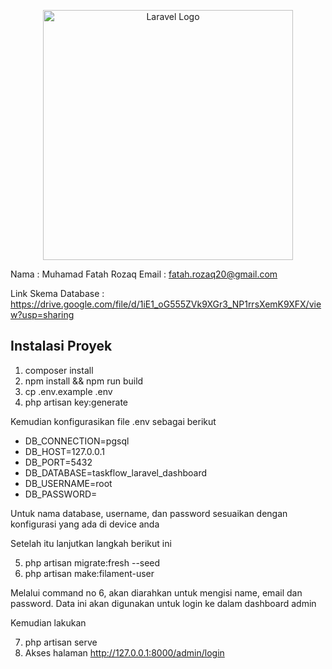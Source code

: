 <p align="center"><a href="https://laravel.com" target="_blank"><img src="https://raw.githubusercontent.com/laravel/art/master/logo-lockup/5%20SVG/2%20CMYK/1%20Full%20Color/laravel-logolockup-cmyk-red.svg" width="400" alt="Laravel Logo"></a></p>

Nama : Muhamad Fatah Rozaq
Email : fatah.rozaq20@gmail.com

Link Skema Database : https://drive.google.com/file/d/1iE1_oG555ZVk9XGr3_NP1rrsXemK9XFX/view?usp=sharing

## Instalasi Proyek

1. composer install
2. npm install && npm run build
3. cp .env.example .env
4. php artisan key:generate

Kemudian konfigurasikan file .env sebagai berikut
- DB_CONNECTION=pgsql
- DB_HOST=127.0.0.1
- DB_PORT=5432
- DB_DATABASE=taskflow_laravel_dashboard
- DB_USERNAME=root
- DB_PASSWORD=

Untuk nama database, username, dan password sesuaikan dengan konfigurasi yang ada di device anda

Setelah itu lanjutkan langkah berikut ini 

5. php artisan migrate:fresh --seed 
6. php artisan make:filament-user 

Melalui command no 6, akan diarahkan untuk mengisi name, email dan password. Data ini akan digunakan untuk login ke dalam dashboard admin

Kemudian lakukan

7. php artisan serve
8. Akses halaman http://127.0.0.1:8000/admin/login






